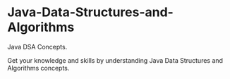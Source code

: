 # Java-Data-Structures-and-Algorithms
Java DSA Concepts.

Get your knowledge and skills by understanding Java Data Structures and Algorithms concepts.
